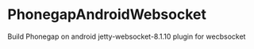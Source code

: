 PhonegapAndroidWebsocket
========================

Build Phonegap on android jetty-websocket-8.1.10 plugin for wecbsocket
